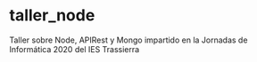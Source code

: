 # taller_node
Taller sobre Node, APIRest y Mongo impartido en la Jornadas de Informática 2020 del IES Trassierra
